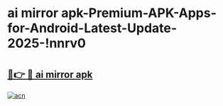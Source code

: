 # ai mirror apk-Premium-APK-Apps-for-Android-Latest-Update-2025-!nnrv0

# <h2><a href="https://googleone.com">🔗👉 🔴 ai mirror apk</a></h2>

[![acn](https://github.com/user-attachments/assets/0f9c940e-d8b0-45ae-aac7-cd30a18b3e1c)](https://googleone.com)

